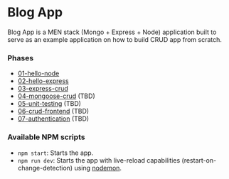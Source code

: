 # Blog App
Blog App is a MEN stack (Mongo + Express + Node) application built to serve as an example application on how to build CRUD app from scratch.

### Phases
* [01-hello-node](https://github.com/sgarcia-dev/blog-app/tree/01-hello-node)
* [02-hello-express](https://github.com/sgarcia-dev/blog-app/tree/02-hello-express)
* [03-express-crud](https://github.com/sgarcia-dev/blog-app/tree/03-express-crud)
* [04-mongoose-crud](#) (TBD)
* [05-unit-testing](#) (TBD)
* [06-crud-frontend](#) (TBD)
* [07-authentication](#) (TBD)

### Available NPM scripts
* `npm start`: Starts the app.
* `npm run dev`: Starts the app with live-reload capabilities (restart-on-change-detection) using [nodemon](http://nodemon.io/).